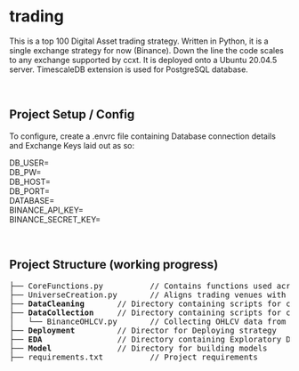 # trading

This is a top 100 Digital Asset trading strategy. Written in Python, it is a single exchange strategy for now (Binance). Down the line the code scales to any exchange supported by ccxt. It is deployed onto a Ubuntu 20.04.5 server. TimescaleDB extension is used for PostgreSQL database.

<br />

## Project Setup / Config 

To configure, create a .envrc file containing Database connection details and Exchange Keys laid out as so:

DB_USER=<br />
DB_PW=<br />
DB_HOST=<br />
DB_PORT=<br />
DATABASE=<br />
BINANCE_API_KEY=<br /> 
BINANCE_SECRET_KEY=<br />

<br />

## Project Structure (working progress)
<pre>
├── CoreFunctions.py          // Contains functions used across scripts
├── UniverseCreation.py       // Aligns trading venues with coingecko top 100 
├── <b>DataCleaning</b>       // Directory containing scripts for cleaning data
├── <b>DataCollection</b>     // Directory containing scripts for collecting data
│   └── BinanceOHLCV.py       // Collecting OHLCV data from Binance 
├── <b>Deployment</b>         // Director for Deploying strategy
├── <b>EDA</b>                // Directory containing Exploratory Data Analysis 
├── <b>Model</b>              // Directory for building models 
├── requirements.txt          // Project requirements 
</pre>

